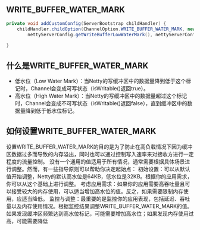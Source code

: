 ## WRITE_BUFFER_WATER_MARK

```java
private void addCustomConfig(ServerBootstrap childHandler) {
    childHandler.childOption(ChannelOption.WRITE_BUFFER_WATER_MARK, new WriteBufferWaterMark(
        nettyServerConfig.getWriteBufferLowWaterMark(), nettyServerConfig.getWriteBufferHighWaterMark()));
    
}
```

## 什么是WRITE_BUFFER_WATER_MARK

- 低水位（Low Water Mark）：当Netty的写缓冲区中的数据量降到低于这个标记时，Channel会变成可写状态（isWritable()返回true）。
- 高水位（High Water Mark）：当Netty的写缓冲区中的数据量超过这个标记时，Channel会变成不可写状态（isWritable()返回false），直到缓冲区中的数据量降到低于低水位标记。

## 如何设置WRITE_BUFFER_WATER_MARK
设置WRITE_BUFFER_WATER_MARK的目的是为了防止在高负载情况下因为缓冲区数据过多而导致的内存溢出，同时也可以通过控制写入速率来对接收方进行一定程度的流量控制。
没有一个通用的值适用于所有情况，通常需要根据具体场景进行调整。然而，有一些指导原则可以帮助你决定起始点：
初始设置：可以从默认值开始调整，Netty的默认高水位是64KB，低水位是32KB。根据你的应用需求，你可以从这个基础上进行调整。
考虑应用需求：如果你的应用需要高吞吐量且可以接受较大的内存使用，可以适当增加高水位的值。反之，如果需要限制内存使用，应适当降低。
监控与调整：最重要的是监控你的应用表现，包括延迟、吞吐量以及内存使用情况。根据监控结果调整WRITE_BUFFER_WATER_MARK的值。如果发现缓冲区频繁达到高水位标记，可能需要增加高水位；如果发现内存使用过高，可能需要降低